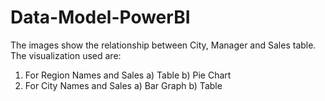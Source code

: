 # Data-Model-PowerBI

The images show the relationship between City, Manager and Sales table. 
The visualization used are: 
  1) For Region Names and Sales
      a) Table
      b) Pie Chart
  2) For City Names and Sales
      a) Bar Graph
      b) Table
